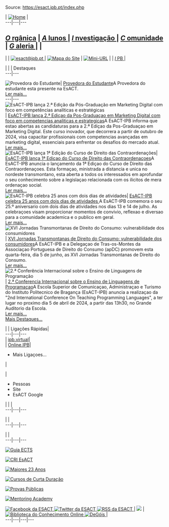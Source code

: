 Source: https://esact.ipb.pt/index.php

|  [![Home](/templates/esact-template-home/images/logo.png)](/index.php "Home") |   
---|---|---  
  
[_O_ rgânica](/index.php/esact/organica "Orgânica") |  [ _A_ lunos ](/index.php/esact/alunos "Alunos") |  [ _I_ nvestigação ](/index.php/esact/investigacao "Investigação") |  [ _C_ omunidade ](/index.php/esact/comunidade "Comunidade") |  [ _G_ aleria ](/index.php/esact/galeria "Galeria") |  |   
---  
| |  [ ![esact@ipb.pt](/templates/esact-template-home/images/mail.png) ](mailto:esact@ipb.pt?subject=Portal%20ESACT "esact@ipb.pt") | [ ![Mapa do Site](/templates/esact-template-home/images/mapa.png)](/index.php/esact-map "Mapa do Site") | [ ![Mini-URL](/templates/esact-template-home/images/miniurl.png)](javascript:; "Mini-URL") |  |  [ _I_ PB ](http://www.ipb.pt "Instituto Politécnico de Bragança") |   
  
|  |   | Destaques  
---|---  
  
![Provedora do
Estudante](https://atualidades.ipb.pt/sistema/icons_actualidades_min/c3514e480cdff1cbfc09d60b8221f374.png)|
[Provedora do Estudante](https://esact.ipb.pt/index.php/atualidades?pub=794
"Provedora do Estudante")A Provedora do estudante esta presente na EsACT.  
[Ler mais...](https://esact.ipb.pt/index.php/atualidades?pub=794 "Ler mais")  
---|---  
![EsACT-IPB lança 2.ª Edição da Pós-Graduação em Marketing Digital com foco em
competências analíticas e
estratégicas](https://atualidades.ipb.pt/sistema/icons_actualidades_min/67da5202aea5076eb5b54654917488df.png)|
[EsACT-IPB lança 2.ª Ediçao da Pos-Graduaçao em Marketing Digital com foco em
competencias analiticas e
estrategicas](https://esact.ipb.pt/index.php/atualidades?pub=2026 "EsACT-IPB
lança 2.ª Edição da Pós-Graduação em Marketing Digital com foco em
competências analíticas e estratégicas")A EsACT-IPB informa que estao abertas
as candidaturas para a 2.ª Ediçao da Pos-Graduaçao em Marketing Digital. Este
curso inovador, que decorrera a partir de outubro de 2024, visa capacitar
profissionais com competencias avançadas em marketing digital, essenciais para
enfrentar os desafios do mercado atual.  
[Ler mais...](https://esact.ipb.pt/index.php/atualidades?pub=2026 "Ler mais")  
![EsACT-IPB lança 1ª Edição do Curso de Direito das
Contraordenações](https://atualidades.ipb.pt/sistema/icons_actualidades_min/c25322b89c7639e27c3524595451bee6.png)|
[EsACT-IPB lança 1ª Ediçao do Curso de Direito das
Contraordenaçoes](https://esact.ipb.pt/index.php/atualidades?pub=2025 "EsACT-
IPB lança 1ª Edição do Curso de Direito das Contraordenações")A EsACT-IPB
anuncia o lançamento da 1ª Ediçao do Curso de Direito das Contraordenaçoes.
Esta formaçao, ministrada a distancia e unica no nordeste transmontano, esta
aberta a todos os interessados em aprofundar o seu conhecimento sobre a
legislaçao relacionada com os ilicitos de mera ordenaçao social.  
[Ler mais...](https://esact.ipb.pt/index.php/atualidades?pub=2025 "Ler mais")  
![EsACT-IPB celebra 25 anos com dois dias de atividades
](https://atualidades.ipb.pt/sistema/icons_actualidades_min/ade394843df569a09a39255c244362aa.png)|
[EsACT-IPB celebra 25 anos com dois dias de atividades
](https://esact.ipb.pt/index.php/atualidades?pub=2022 "EsACT-IPB celebra 25
anos com dois dias de atividades ")A EsACT-IPB comemora o seu 25.º aniversario
com dois dias de atividades nos dias 13 e 14 de julho. As celebraçoes visam
proporcionar momentos de convivio, reflexao e diversao para a comunidade
academica e o publico em geral.  
[Ler mais...](https://esact.ipb.pt/index.php/atualidades?pub=2022 "Ler mais")  
![XVI Jornadas Transmontanas de Direito do Consumo: vulnerabilidade dos
consumidores](https://atualidades.ipb.pt/sistema/icons_actualidades_min/78bf386033e57da10c5a8a1a0053b783.png)|
[XVI Jornadas Transmontanas de Direito do Consumo: vulnerabilidade dos
consumidores](https://esact.ipb.pt/index.php/atualidades?pub=2005 "XVI
Jornadas Transmontanas de Direito do Consumo: vulnerabilidade dos
consumidores")A EsACT-IPB e a Delegaçao de Tras-os-Montes da Associaçao
Portuguesa de Direito do Consumo (apDC) promovem esta quarta-feira, dia 5 de
junho, as XVI Jornadas Transmontanas de Direito do Consumo.  
[Ler mais...](https://esact.ipb.pt/index.php/atualidades?pub=2005 "Ler mais")  
![2.ª Conferência Internacional sobre o Ensino de Linguagens de
Programação](https://atualidades.ipb.pt/sistema/icons_actualidades_min/8160fd72bc841c7a7309d93f5b469b8d.png)|
[2.ª Conferencia Internacional sobre o Ensino de Linguagens de
Programaçao](https://esact.ipb.pt/index.php/atualidades?pub=1964 "2.ª
Conferência Internacional sobre o Ensino de Linguagens de Programação")A
Escola Superior de Comunicaçao, Administraçao e Turismo do Instituto
Politecnico de Bragança (EsACT-IPB) anuncia a realizaçao da "2nd International
Conference On Teaching Programming Languages", a ter lugar no proximo dia 5 de
abril de 2024, a partir das 13h30, no Grande Auditorio da Escola.  
[Ler mais...](https://esact.ipb.pt/index.php/atualidades?pub=1964 "Ler mais")  
[Mais Destaques...](https://esact.ipb.pt/index.php/atualidades)  
  
|  | Ligações Rápidas|    
---|---|---  
 | [ipb.virtual](http://virtual.ipb.pt/)|    
 | [Online.IPB](https://online.ipb.pt)|    
  
  * Mais Ligaçoes...                 
    

|  
  
  | 

  * Pessoas
  * Site
  * EsACT Google

|  |  |   
---|---|---  
  
|  |   
---|---|---  
  
|  |   
---|---|---  
  
[ ![Guia ECTS](https://esact.ipb.pt/images/banners/bannerGuiaECTS.png)
](/index.php/component/banners/click/1 "Guia ECTS")

[ ![CRI EsACT](https://esact.ipb.pt/images/banners/bannerCRI.png)
](/index.php/component/banners/click/4 "CRI EsACT")

[ ![Maiores 23 Anos](https://esact.ipb.pt/images/banners/bannerM23.png)
](/index.php/component/banners/click/5 "Maiores 23 Anos")

[ ![Cursos de Curta
Duração](https://esact.ipb.pt/images/banners/bannerCCD.png)
](/index.php/component/banners/click/6 "Cursos de Curta Duração")

[ ![Provas Públicas](https://esact.ipb.pt/images/banners/provaspub2.png)
](/index.php/component/banners/click/8 "Provas Públicas")

[ ![Mentoring Academy](https://esact.ipb.pt/images/banners/LogoMentoring2.png)
](/index.php/component/banners/click/9 "Mentoring Academy")  
  
[ ![Facebook da ESACT](/templates/esact-template-home/images/facebook.jpg) ](https://www.facebook.com/esactipb "Facebook da ESACT") [ ![Twitter da ESACT](/templates/esact-template-home/images/twitter.jpg) ](http://twitter.com/esactipb "Twitter da ESACT") [ ![RSS da ESACT](/templates/esact-template-home/images/rss.jpg) ](http://esact.ipb.pt/rss.php "RSS da ESACT")   |  ![](/templates/esact-template-home/images/linhatracejado.jpg) |    [ ![Biblioteca do Conhecimento Online](/templates/esact-template-home/images/bon.jpg) ](http://www.b-on.pt "Biblioteca do Conhecimento Online")   [![DeGóis](/templates/esact-template-home/images/logodegois.jpg) ](http://www.degois.pt "DeGóis") |     
---|---|---|---  
  
